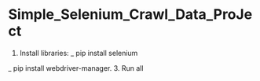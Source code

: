 # Simple_Selenium_Crawl_Data_ProJect
1. Install libraries:
_ pip install selenium

_ pip install webdriver-manager.
3. Run all
